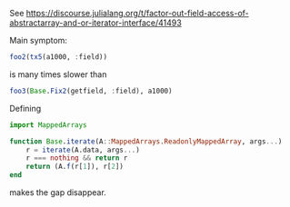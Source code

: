 See https://discourse.julialang.org/t/factor-out-field-access-of-abstractarray-and-or-iterator-interface/41493

Main symptom:

```julia
foo2(tx5(a1000, :field))
```

is many times slower than

```julia
foo3(Base.Fix2(getfield, :field), a1000)
```

Defining

```julia
import MappedArrays

function Base.iterate(A::MappedArrays.ReadonlyMappedArray, args...)
    r = iterate(A.data, args...)
    r === nothing && return r
    return (A.f(r[1]), r[2])
end
```

makes the gap disappear.

